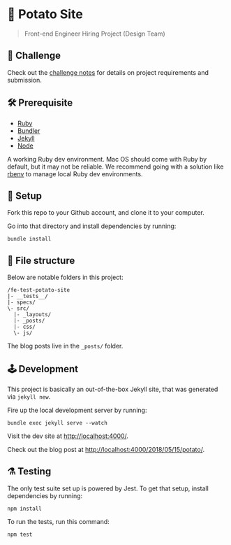 # 🥔 Potato Site

> Front-end Engineer Hiring Project (Design Team)

## 💪 Challenge

Check out the [challenge notes](./challenge.md) for details on project requirements and submission.


## 🛠 Prerequisite

* [Ruby](https://github.com/rbenv/rbenv)
* [Bundler](https://bundler.io/)
* [Jekyll](https://jekyllrb.com/)
* [Node](https://nodejs.org/en/)

A working Ruby dev environment. Mac OS should come with Ruby by default, but it may not be reliable. We recommend going with a solution like [rbenv](https://github.com/rbenv/rbenv) to manage local Ruby dev environments.


## 🔧 Setup

Fork this repo to your Github account, and clone it to your computer.

Go into that directory and install dependencies by running:

```
bundle install
```


## 📂 File structure

Below are notable folders in this project:

```
/fe-test-potato-site
|- __tests__/
|- specs/
\- src/
  |- _layouts/
  |- _posts/
  |- css/
  \- js/
```

The blog posts live in the `_posts/` folder.


## 🕹 Development

This project is basically an out-of-the-box Jekyll site, that was generated via `jekyll new`.

Fire up the local development server by running:

```
bundle exec jekyll serve --watch
```

Visit the dev site at [http://localhost:4000/](http://localhost:4000/).

Check out the blog post at [http://localhost:4000/2018/05/15/potato/](http://localhost:4000/2018/05/15/potato/).


## ⚗️ Testing

The only test suite set up is powered by Jest. To get that setup, install dependencies by running:

```
npm install
```

To run the tests, run this command:

```
npm test
```
